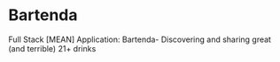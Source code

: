 # Bartenda
Full Stack [MEAN] Application: Bartenda- Discovering and sharing great (and terrible) 21+ drinks 
